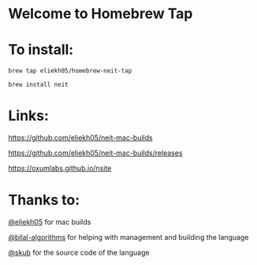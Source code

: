 # Welcome to Homebrew Tap

# To install:
```
brew tap eliekh05/homebrew-neit-tap

brew install neit
```
# Links: 

https://github.com/eliekh05/neit-mac-builds

https://github.com/eliekh05/neit-mac-builds/releases

https://oxumlabs.github.io/nsite

# Thanks to:

[@eliekh05](https://github.com/eliekh05) for mac builds

[@bilal-algorithms](https://github.com/bilal-algorithms) for helping with management and building the language

[@skub](https://github.com/skubed0007) for the source code of the language
